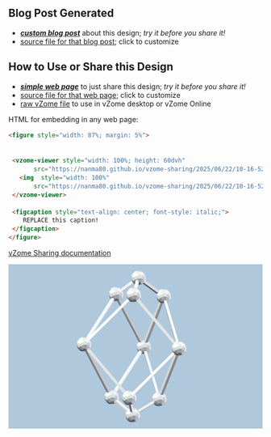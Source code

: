 
## Blog Post Generated

 - [***custom blog post***](<https://nanma80.github.io/vzome-sharing/2025/06/22/Herschel_graph-10-16-52.html>) about this design; *try it before you share it!*
 - [source file for that blog post](<https://github.com/nanma80/vzome-sharing/edit/main/_posts/2025-06-22-Herschel_graph-10-16-52.md>); click to customize
 


## How to Use or Share this Design

 - [***simple web page***](<https://nanma80.github.io/vzome-sharing/2025/06/22/10-16-52-Herschel_graph/>) to just share this design; *try it before you share it!*
 - [source file for that web page](<https://github.com/nanma80/vzome-sharing/edit/main/2025/06/22/10-16-52-Herschel_graph/index.md>); click to customize
 - [raw vZome file](<https://raw.githubusercontent.com/nanma80/vzome-sharing/main/2025/06/22/10-16-52-Herschel_graph/Herschel_graph.vZome>) to use in vZome desktop or vZome Online
 
 HTML for embedding in any web page:
 ```html
<figure style="width: 87%; margin: 5%">
  
  
  <vzome-viewer style="width: 100%; height: 60dvh" 
        src="https://nanma80.github.io/vzome-sharing/2025/06/22/10-16-52-Herschel_graph/Herschel_graph.vZome" >
    <img  style="width: 100%"
        src="https://nanma80.github.io/vzome-sharing/2025/06/22/10-16-52-Herschel_graph/Herschel_graph.png" >
  </vzome-viewer>

  <figcaption style="text-align: center; font-style: italic;">
     REPLACE this caption!
  </figcaption>
</figure>

 ```

[vZome Sharing documentation](https://vzome.github.io/vzome/sharing.html#how-it-works)

![Image](<Herschel_graph.png>)

